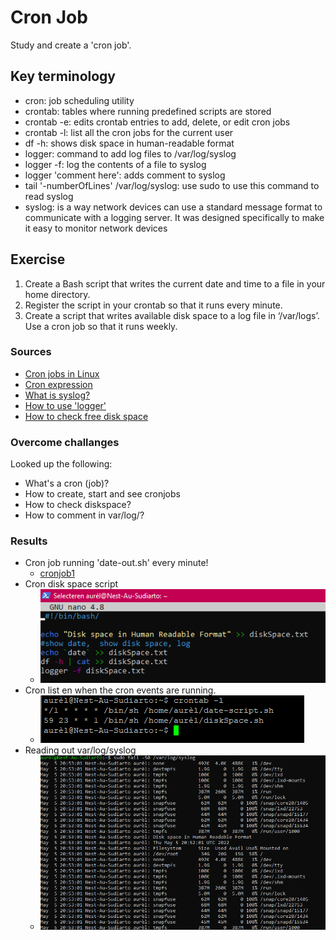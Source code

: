 # Cron Job
Study and create a 'cron job'.

## Key terminology
- cron: job scheduling utility 
- crontab: tables where running predefined scripts are stored
- crontab -e: edits crontab entries to add, delete, or edit cron jobs
- crontab -l: list all the cron jobs for the current user
- df -h: shows disk space in human-readable format
- logger: command to add log files to /var/log/syslog
- logger -f: log the contents of a file to syslog
- logger 'comment here': adds comment to syslog
- tail '-numberOfLines' /var/log/syslog: use sudo to use this command to read syslog 
- syslog: is a way network devices can use a standard message format to communicate with a logging server. It was designed specifically to make it easy to monitor network devices

## Exercise
1. Create a Bash script that writes the current date and time to a file  in your home directory.
2. Register the script in your crontab so that it runs every minute.
3. Create a script that writes available disk space to a log file in ‘/var/logs’. Use a cron job so that it runs weekly.

### Sources
- [Cron jobs in Linux](https://www.freecodecamp.org/news/cron-jobs-in-linux/)
- [Cron expression](https://crontab.guru/#0_0_*_*_5)
- [What is syslog?](https://www.rapid7.com/blog/post/2017/05/24/what-is-syslog/)
- [How to use 'logger'](https://www.networkworld.com/article/3274570/using-logger-on-linux.html)
- [How to check free disk space](https://opensource.com/article/18/7/how-check-free-disk-space-linux#:~:text=Linux%20df%20command,space%20on%20the%20Linux%20system.&text=df%20%2DT%20shows%20the%20disk,ext3%2C%20btrfs%2C%20etc.)
  
### Overcome challanges
Looked up the following:
- What's a cron (job)?
- How to create, start and see cronjobs
- How to check diskspace?
- How to comment in var/log/?


### Results

- Cron job running 'date-out.sh' every minute!
  - [cronjob1](../00_includes/08-LIN_cronjob1.png)
- Cron disk space script
  - ![cronjob2](../00_includes/08-LIN_cronjob2.png)
- Cron list en when the cron events are running.
  -  ![list](../00_includes/08-LIN_cronList.png)
- Reading out var/log/syslog
  - ![syslog](../00_includes/08-LIN_syslog.png)